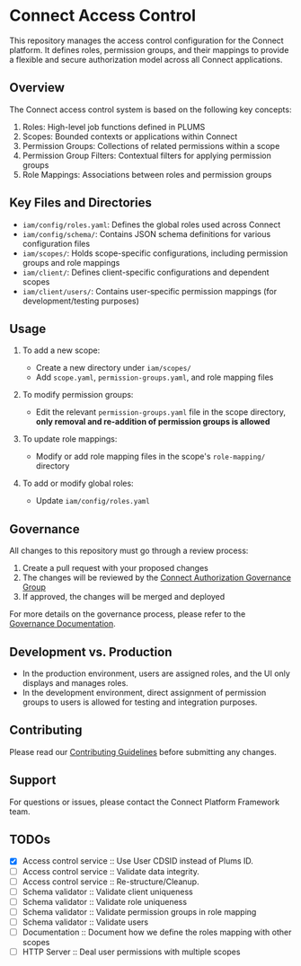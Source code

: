# Connect Access Control

This repository manages the access control configuration for the Connect platform. It defines roles, permission groups, and their mappings to provide a flexible and secure authorization model across all Connect applications.

## Overview

The Connect access control system is based on the following key concepts:

1. Roles: High-level job functions defined in PLUMS
2. Scopes: Bounded contexts or applications within Connect
3. Permission Groups: Collections of related permissions within a scope
4. Permission Group Filters: Contextual filters for applying permission groups
5. Role Mappings: Associations between roles and permission groups

## Key Files and Directories

- `iam/config/roles.yaml`: Defines the global roles used across Connect
- `iam/config/schema/`: Contains JSON schema definitions for various configuration files
- `iam/scopes/`: Holds scope-specific configurations, including permission groups and role mappings
- `iam/client/`: Defines client-specific configurations and dependent scopes 
- `iam/client/users/`: Contains user-specific permission mappings (for development/testing purposes)

## Usage

1. To add a new scope:

   - Create a new directory under `iam/scopes/`
   - Add `scope.yaml`, `permission-groups.yaml`, and role mapping files

2. To modify permission groups:

   - Edit the relevant `permission-groups.yaml` file in the scope directory, **only removal and re-addition of permission groups is allowed**

3. To update role mappings:

   - Modify or add role mapping files in the scope's `role-mapping/` directory

4. To add or modify global roles:
   - Update `iam/config/roles.yaml`

## Governance

All changes to this repository must go through a review process:

1. Create a pull request with your proposed changes
2. The changes will be reviewed by the [Connect Authorization Governance Group](https://www.notion.so/volvocars/Connect-Authorization-Governance-Group-a0c294fe25394213889eea20a9ed6aac)
3. If approved, the changes will be merged and deployed

For more details on the governance process, please refer to the [Governance Documentation](https://www.notion.so/volvocars/ADR-415-Connect-Permission-Model-2addd29ad8254958aaf4fe3669c69a4c?pvs=4#f96ccd25d7d4465ba730fe70947b8d29).

## Development vs. Production

- In the production environment, users are assigned roles, and the UI only displays and manages roles.
- In the development environment, direct assignment of permission groups to users is allowed for testing and integration purposes.

## Contributing

Please read our [Contributing Guidelines](GUIDELINES.md) before submitting any changes.

## Support

For questions or issues, please contact the Connect Platform Framework team.

## TODOs
- [x] Access control service :: Use User CDSID instead of Plums ID.
- [ ] Access control service :: Validate data integrity.
- [ ] Access control service :: Re-structure/Cleanup.
- [ ] Schema validator       :: Validate client uniqueness
- [ ] Schema validator       :: Validate role uniqueness
- [ ] Schema validator       :: Validate permission groups in role mapping
- [ ] Schema validator       :: Validate users
- [ ] Documentation          :: Document how we define the roles mapping with other scopes
- [ ] HTTP Server            :: Deal user permissions with multiple scopes
